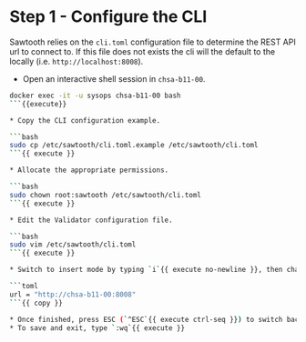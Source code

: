 # Step 1 - Configure the CLI

Sawtooth relies on the `cli.toml` configuration file to determine the REST API url to connect to.
If this file does not exists the cli will the default to the locally (i.e. `http://localhost:8008`).

* Open an interactive shell session in `chsa-b11-00`.

```bash
docker exec -it -u sysops chsa-b11-00 bash
```{{execute}}

* Copy the CLI configuration example.

```bash
sudo cp /etc/sawtooth/cli.toml.example /etc/sawtooth/cli.toml
```{{ execute }}

* Allocate the appropriate permissions.

```bash
sudo chown root:sawtooth /etc/sawtooth/cli.toml
```{{ execute }}

* Edit the Validator configuration file.

```bash
sudo vim /etc/sawtooth/cli.toml
```{{ execute }}

* Switch to insert mode by typing `i`{{ execute no-newline }}, then change the values as described below.

```toml
url = "http://chsa-b11-00:8008"
```{{ copy }}

* Once finished, press ESC (`^ESC`{{ execute ctrl-seq }}) to switch back to normal mode
* To save and exit, type `:wq`{{ execute }}